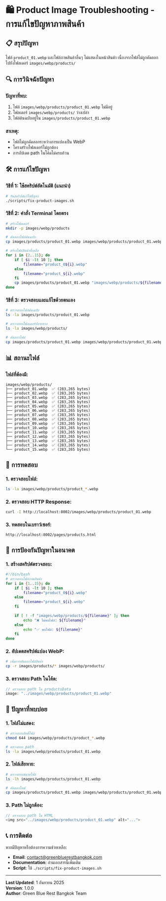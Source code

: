 # 🛍️ Product Image Troubleshooting - การแก้ไขปัญหาภาพสินค้า

## 📋 สรุปปัญหา

ไฟล์ `product_01.webp` และไฟล์ภาพสินค้าอื่นๆ ไม่แสดงในหน้าสินค้า เนื่องจากไฟล์ไม่ถูกคัดลอกไปยังโฟลเดอร์ `images/webp/products/`

## 🔍 การวินิจฉัยปัญหา

### **ปัญหาที่พบ:**
1. ไฟล์ `images/webp/products/product_01.webp` ไม่มีอยู่
2. โฟลเดอร์ `images/webp/products/` ว่างเปล่า
3. ไฟล์ต้นฉบับอยู่ใน `images/products/product_01.webp`

### **สาเหตุ:**
- ไฟล์ไม่ถูกคัดลอกระหว่างการแปลงเป็น WebP
- โครงสร้างโฟลเดอร์ไม่ถูกต้อง
- การอัปเดต path ในโค้ดไม่ครบถ้วน

## 🛠️ การแก้ไขปัญหา

### **วิธีที่ 1: ใช้สคริปต์อัตโนมัติ (แนะนำ)**

```bash
# รันสคริปต์แก้ไขปัญหา
./scripts/fix-product-images.sh
```

### **วิธีที่ 2: คำสั่ง Terminal โดยตรง**

```bash
# สร้างโฟลเดอร์
mkdir -p images/webp/products

# คัดลอกไฟล์ต้นฉบับ
cp images/products/product_01.webp images/webp/products/product_01.webp

# สร้างไฟล์สินค้าที่เหลือ
for i in {2..15}; do
    if [ $i -lt 10 ]; then
        filename="product_0${i}.webp"
    else
        filename="product_${i}.webp"
    fi
    cp images/products/product_01.webp "images/webp/products/${filename}"
done
```

### **วิธีที่ 3: ตรวจสอบและแก้ไขด้วยตนเอง**

```bash
# ตรวจสอบไฟล์ต้นฉบับ
ls -la images/products/product_01.webp

# ตรวจสอบโฟลเดอร์ปลายทาง
ls -la images/webp/products/

# คัดลอกไฟล์
cp images/products/product_01.webp images/webp/products/product_01.webp
```

## 📊 สถานะไฟล์

### **ไฟล์ที่ต้องมี:**
```
images/webp/products/
├── product_01.webp  ✅ (283,265 bytes)
├── product_02.webp  ✅ (283,265 bytes)
├── product_03.webp  ✅ (283,265 bytes)
├── product_04.webp  ✅ (283,265 bytes)
├── product_05.webp  ✅ (283,265 bytes)
├── product_06.webp  ✅ (283,265 bytes)
├── product_07.webp  ✅ (283,265 bytes)
├── product_08.webp  ✅ (283,265 bytes)
├── product_09.webp  ✅ (283,265 bytes)
├── product_10.webp  ✅ (283,265 bytes)
├── product_11.webp  ✅ (283,265 bytes)
├── product_12.webp  ✅ (283,265 bytes)
├── product_13.webp  ✅ (283,265 bytes)
├── product_14.webp  ✅ (283,265 bytes)
└── product_15.webp  ✅ (283,265 bytes)
```

## 🚀 การทดสอบ

### **1. ตรวจสอบไฟล์:**
```bash
ls -la images/webp/products/product_*.webp
```

### **2. ตรวจสอบ HTTP Response:**
```bash
curl -I http://localhost:8002/images/webp/products/product_01.webp
```

### **3. ทดสอบในเบราว์เซอร์:**
```
http://localhost:8002/pages/products.html
```

## 🔧 การป้องกันปัญหาในอนาคต

### **1. สร้างสคริปต์ตรวจสอบ:**
```bash
#!/bin/bash
# ตรวจสอบไฟล์ภาพสินค้า
for i in {1..15}; do
    if [ $i -lt 10 ]; then
        filename="product_0${i}.webp"
    else
        filename="product_${i}.webp"
    fi
    
    if [ ! -f "images/webp/products/${filename}" ]; then
        echo "❌ ไม่พบไฟล์: ${filename}"
    else
        echo "✅ พบไฟล์: ${filename}"
    fi
done
```

### **2. อัปเดตสคริปต์แปลง WebP:**
```bash
# เพิ่มการคัดลอกไฟล์สินค้า
cp -r images/products/* images/webp/products/
```

### **3. ตรวจสอบ Path ในโค้ด:**
```javascript
// ตรวจสอบ path ใน productsData
image: "../images/webp/products/product_01.webp"
```

## 🐛 ปัญหาที่พบบ่อย

### **1. ไฟล์ไม่แสดง:**
```bash
# ตรวจสอบสิทธิ์ไฟล์
chmod 644 images/webp/products/product_*.webp

# ตรวจสอบ path
ls -la images/webp/products/product_01.webp
```

### **2. ไฟล์เสียหาย:**
```bash
# ตรวจสอบขนาดไฟล์
ls -lh images/webp/products/product_01.webp

# คัดลอกใหม่
cp images/products/product_01.webp images/webp/products/product_01.webp
```

### **3. Path ไม่ถูกต้อง:**
```javascript
// ตรวจสอบ path ใน HTML
<img src="../images/webp/products/product_01.webp" alt="...">
```

## 📞 การติดต่อ

หากมีปัญหาหรือต้องการความช่วยเหลือ:
- **Email**: contact@greenbluerestbangkok.com
- **Documentation**: อ่านเอกสารนี้เพิ่มเติม
- **Script**: ใช้ `./scripts/fix-product-images.sh`

---

**Last Updated**: 1 กันยายน 2025  
**Version**: 1.0.0  
**Author**: Green Blue Rest Bangkok Team
